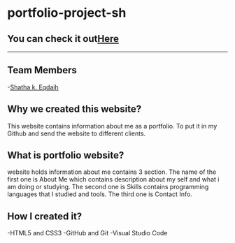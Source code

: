 # portfolio-project-sh


## You can check it out[Here](https://gsg-cf05.github.io/portfolio-project-sh/)

---

## Team Members

-[Shatha k. Eqdaih](https://github.com/shathakh)

## Why we created this website?
This website contains information about me as a portfolio. To put it in my Github and send the website 
to different clients.


## What is portfolio website?
website holds information about me contains 3 section. The name of the first one is About Me which contains 
description about my self and what i am doing or studying. The second one is Skills contains programming languages that I studied and tools. The third one is Contact Info.


## How I created it?
-HTML5 and CSS3
-GitHub and Git 
-Visual Studio Code




